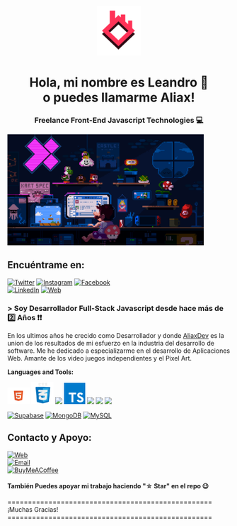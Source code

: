 <p text-align="center" width="100%" align="center"><img src="https://raw.githubusercontent.com/aliaxdev/aliaxdev/master/logo_aliax.png" width="100">
 <h1 text-align="center" width="100%" align="center">Hola, mi nombre es Leandro 👋<br><span heigth="14">o puedes llamarme Aliax!</span></h1>
 <h3 text-align="center" width="100%" align="center">Freelance Front-End Javascript Technologies 💻</h3>
</p> 

<img src="https://raw.githubusercontent.com/aliaxdev/aliaxdev/master/baner_github.gif" height="250">

## Encuéntrame en:

[![Twitter](https://img.shields.io/badge/Twitter-@aliaxdev-1DA1F2?style=for-the-badge&logo=twitter&logoColor=white&labelColor=101010)](https://twitter.com/aliaxdev)
[![Instagram](https://img.shields.io/badge/Instagram-@aliax.dev-E4405F?style=for-the-badge&logo=instagram&logoColor=white&labelColor=101010)](https://instagram.com/aliax.dev)
[![Facebook](https://img.shields.io/badge/Facebook-@-1877F2?style=for-the-badge&logo=facebook&logoColor=white&labelColor=101010)](https://www.facebook.com/leandro.estupinan.5)
</br>
[![LinkedIn](https://img.shields.io/badge/LinkedIn-Leandro.E-0077B5?style=for-the-badge&logo=linkedin&logoColor=white&labelColor=101010)](https://www.linkedin.com/in/leandro.e.perez)
[![Web](https://img.shields.io/badge/Web-AliaxDev-14a1f0?style=for-the-badge&logo=dev.to&logoColor=white&labelColor=101010)](https://aliaxdev.github.io)
 
<h3>> Soy Desarrollador Full-Stack Javascript desde hace más de 2️⃣ Años ❗❗</h3>

<p>En los ultimos años he crecido como Desarrollador y donde <a href="https://aliaxdev.github.io">AliaxDev</a> es la union de los resultados de mi esfuerzo en la industria del desarrollo de software. Me he dedicado a especializarme en el desarrollo de Aplicaciones Web. Amante de los video juegos independientes y el Pixel Art.</p>

**Languages and Tools:** 
<p align="left">
  <img src="https://raw.githubusercontent.com/aliaxdev/aliaxdev/master/html.gif" width="50">
  <img src="https://raw.githubusercontent.com/aliaxdev/aliaxdev/master/css.gif" width="50">
  <img src="https://media3.giphy.com/media/ln7z2eWriiQAllfVcn/200w.webp" width="50">
  <img src="https://raw.githubusercontent.com/github/explore/80688e429a7d4ef2fca1e82350fe8e3517d3494d/topics/typescript/typescript.png" width="48" >
  <img src="https://i.giphy.com/media/eNAsjO55tPbgaor7ma/200w.webp" width="50">
  <img src="https://media3.giphy.com/media/kdFc8fubgS31b8DsVu/giphy.webp" width="50">
  <img height="20" src="https://cdn.svgporn.com/logos/visual-studio-code.svg" height="50">
</p>

[![Supabase](https://img.shields.io/badge/Supabase-FFCA28?style=for-the-badge&logo=firebase&logoColor=white&labelColor=101010)]()
[![MongoDB](https://img.shields.io/badge/MongoDB-47A248?style=for-the-badge&logo=mongodb&logoColor=white&labelColor=101010)]()
[![MySQL](https://img.shields.io/badge/MySQL-4479A1?style=for-the-badge&logo=mysql&logoColor=white&labelColor=101010)]()
</br>


## Contacto y Apoyo:
[![Web](https://img.shields.io/badge/Web-AliaxDev-14a1f0?style=for-the-badge&logo=dev.to&logoColor=white&labelColor=101010)](https://aliaxdev.github.io)
</br>
[![Email](https://img.shields.io/badge/aliaxdev000@gmail.com-email_personal-D14836?style=for-the-badge&logo=gmail&logoColor=white&labelColor=101010)](mailto:alixdev000@gmail.com)
</br>
[![BuyMeACoffee](https://img.shields.io/badge/Buy_Me_A_Coffee-apoya_mi_trabajo-FFDD00?style=for-the-badge&logo=buy-me-a-coffee&logoColor=white&labelColor=101010)](https://www.buymeacoffee.com/aliaxdev)

#### También Puedes apoyar mi trabajo haciendo "☆ Star" en el repo 😉

==================================================  ¡Muchas Gracias!  ==================================================



